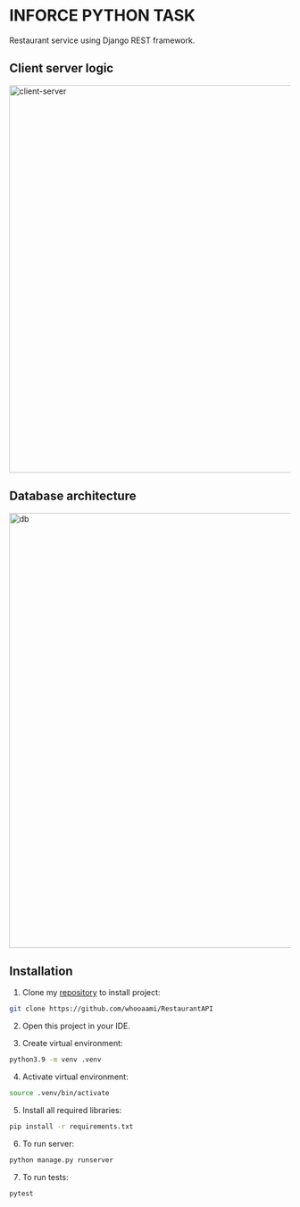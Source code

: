 # INFORCE PYTHON TASK

Restaurant service using Django REST framework.

## Client server logic

<img width="694" alt="client-server" src="https://user-images.githubusercontent.com/86779145/233807174-c14ab08f-e158-4d87-995d-ba2378052e51.png">

## Database architecture 

<img width="779" alt="db" src="https://user-images.githubusercontent.com/86779145/233808120-fc2feea5-d9ba-4db3-bfd3-f03a90f6c5f2.png">

## Installation

1) Clone my [repository](https://github.com/whooaami/RestaurantAPI) to install project:

```bash
git clone https://github.com/whooaami/RestaurantAPI
```

2) Open this project in your IDE.

3) Create virtual environment:
```bash
python3.9 -m venv .venv
```

4) Activate virtual environment:
```bash
source .venv/bin/activate
```

5) Install all required libraries:
```bash
pip install -r requirements.txt
```

6) To run server:
```bash
python manage.py runserver
```

7) To run tests:
```bash
pytest
```
